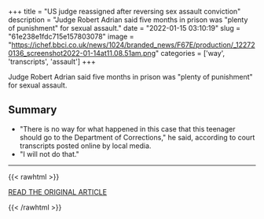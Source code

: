 +++
title = "US judge reassigned after reversing sex assault conviction"
description = "Judge Robert Adrian said five months in prison was \"plenty of punishment\" for sexual assault."
date = "2022-01-15 03:10:19"
slug = "61e238e1fdc715e157803078"
image = "https://ichef.bbci.co.uk/news/1024/branded_news/F67E/production/_122720136_screenshot2022-01-14at11.08.51am.png"
categories = ['way', 'transcripts', 'assault']
+++

Judge Robert Adrian said five months in prison was \"plenty of punishment\" for sexual assault.

## Summary

- "There is no way for what happened in this case that this teenager should go to the Department of Corrections," he said, according to court transcripts posted online by local media.
- "I will not do that."

---

{{< rawhtml >}}
  <p class="article-category">
    <a target="_blank" href="https://www.bbc.com/news/world-us-canada-59999099">READ THE ORIGINAL ARTICLE</a>
  </p>
{{< /rawhtml >}}
